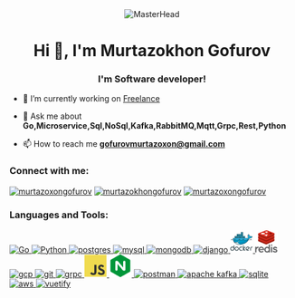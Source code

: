 <div align="center">
  <img src="https://media.tenor.com/2uyENRmiUt0AAAAC/coding.gif" alt="MasterHead">
</div>
<h1 align="center">Hi 👋, I'm Murtazokhon Gofurov</h1>
<h3 align="center">I'm Software developer!</h3>

- 🔭 I’m currently working on [Freelance](https://t.me/murtazokhon_gofurov)

- 💬 Ask me about **Go,Microservice,Sql,NoSql,Kafka,RabbitMQ,Mqtt,Grpc,Rest,Python**
  
- 📫 How to reach me **gofurovmurtazoxon@gmail.com**

<h3 align="left">Connect with me:</h3>
<p align="left">
<a href="https://t.me/murtazoxon_gofurov" target="blank"><img align="center" src="https://brandlogos.net/wp-content/uploads/2021/11/telegram-logo.png" alt="murtazoxongofurov" height="45" width="40" /></a>
<a href="linkedin.com/in/murtazokhon-gofurov" target="blank"><img align="center" src="https://raw.githubusercontent.com/rahuldkjain/github-profile-readme-generator/master/src/images/icons/Social/linked-in-alt.svg" alt="murtazokhongofurov" height="30" width="40" /></a>
<a href="https://www.instagram.com/murtazoxon_gofurov" target="blank"><img align="center" src="https://raw.githubusercontent.com/rahuldkjain/github-profile-readme-generator/master/src/images/icons/Social/instagram.svg" alt="murtazoxongofurov" height="30" width="40" /></a>

<h3 align="left">Languages and Tools:</h3>
<p align="left"> <a href="https://go.dev/" target="_blank" rel="noreferrer"> <img src="https://go.dev/blog/go-brand/Go-Logo/SVG/Go-Logo_Aqua.svg" alt="Go" width="40" height="40"/> </a> <a href="https://www.python.org/" target="_blank" rel="noreferrer"> <img src="https://cdn.worldvectorlogo.com/logos/python-5.svg" alt="Python" width="40" height="40"/> </a> <a href="https://www.postgresql.org/" target="_blank" rel="noreferrer"> <img src="https://www.vectorlogo.zone/logos/postgresql/postgresql-icon.svg" alt="postgres" width="40" height="40"/> </a> <a href="https://www.mysql.com/" target="_blank" rel="noreferrer"> <img src="https://www.svgrepo.com/show/473731/mysql.svg" alt="mysql" width="40" height="40"/> </a> <a href="https://www.mongodb.com/" target="_blank" rel="noreferrer"> <img src="https://www.vectorlogo.zone/logos/mongodb/mongodb-ar21.svg" alt="mongodb" width="40" height="40"/> </a> <a href="https://www.djangoproject.com/" target="_blank" rel="noreferrer"> <img src="https://cdn.worldvectorlogo.com/logos/django.svg" alt="django" width="40" height="40"/> </a> <a href="https://www.docker.com/" target="_blank" rel="noreferrer"> <img src="https://raw.githubusercontent.com/devicons/devicon/master/icons/docker/docker-original-wordmark.svg" alt="docker" width="40" height="40"/> </a> <a href="https://redis.io/" target="_blank" rel="noreferrer"> <img src="https://raw.githubusercontent.com/devicons/devicon/master/icons/redis/redis-original-wordmark.svg" alt="redis" width="40" height="40"/> </a> <a href="https://cloud.google.com" target="_blank" rel="noreferrer"> <img src="https://www.vectorlogo.zone/logos/google_cloud/google_cloud-icon.svg" alt="gcp" width="40" height="40"/> </a> <a href="https://git-scm.com/" target="_blank" rel="noreferrer"> <img src="https://www.vectorlogo.zone/logos/git-scm/git-scm-icon.svg" alt="git" width="40" height="40"/> </a>  <a href="https://grpc.io/(https://grpc.io/)" target="_blank" rel="noreferrer"> <img src="https://www.vectorlogo.zone/logos/grpcio/grpcio-ar21.png" alt="grpc" width="40" height="40"/> </a> <a href="https://developer.mozilla.org/en-US/docs/Web/JavaScript" target="_blank" rel="noreferrer"> <img src="https://raw.githubusercontent.com/devicons/devicon/master/icons/javascript/javascript-original.svg" alt="javascript" width="40" height="40"/> </a>  <a href="https://www.nginx.com" target="_blank" rel="noreferrer"> <img src="https://raw.githubusercontent.com/devicons/devicon/master/icons/nginx/nginx-original.svg" alt="nginx" width="40" height="40"/> </a> <a href="https://postman.com" target="_blank" rel="noreferrer"> <img src="https://www.vectorlogo.zone/logos/getpostman/getpostman-icon.svg" alt="postman" width="40" height="40"/> </a> <a href="https://kafka.apache.org" target="_blank" rel="noreferrer"> <img src="https://www.vectorlogo.zone/logos/apache_kafka/apache_kafka-ar21.svg" alt="apache kafka" width="40" height="40"/> </a> <a href="https://www.sqlite.org/" target="_blank" rel="noreferrer"> <img src="https://www.vectorlogo.zone/logos/sqlite/sqlite-icon.svg" alt="sqlite" width="40" height="40"/> </a> <a href="https://aws.amazon.com/" target="_blank" rel="noreferrer"> <img src="https://www.svgrepo.com/show/303369/amazon-web-services-logo.svg" alt="aws" width="40" height="40"/> </a> <a href="https://medium.com/" target="_blank" rel="noreferrer"> <img src="https://www.svgrepo.com/show/521749/medium.svg" alt="vuetify" width="40" height="40"/> </a> </p>


